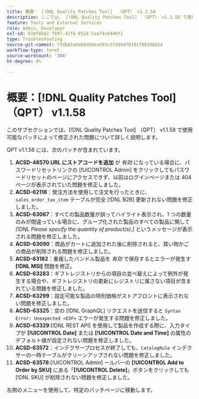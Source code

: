 ```yaml
---
title: 概要： [!DNL Quality Patches Tool]  （QPT） v1.1.58
description: ここでは、 [!DNL Quality Patches Tool]  （QPT） v1.1.58 で使用可能なパッチによって修正された問題について詳しく説明します。
feature: Tools and External Services
role: Admin, Developer
exl-id: 61bf8b82-f897-41f6-8524-5aa74c6440f1
type: Troubleshooting
source-git-commit: 7fdb02a6d89d50ea593c5fd99d78101f89198424
workflow-type: tm+mt
source-wordcount: '304'
ht-degree: 0%

---
```


# 概要：[!DNL Quality Patches Tool] （QPT） v1.1.58

このサブセクションでは、[!DNL Quality Patches Tool] （QPT） v1.1.58 で使用可能なパッチによって修正された問題について詳しく説明します。

QPT v1.1.58 には、次のパッチが含まれています。

1. **ACSD-48570**:**URL にストアコードを追加** が *有効* になっている場合に、パスワードリセットリンクの [!UICONTROL Admin] をクリックしてもパスワードリセットのページにアクセスできず、以前はログインページまたは 404 ページが表示されていた問題を修正しました。
1. **ACSD-62118**：発注方法を使用して注文を行ったときに、`sales_order_tax_item` テーブルが完全 [!DNL B2B] 更新されない問題を修正しました。
1. **ACSD-63067**：すべての製品数量が誤ってハイライト表示され、1 つの数量のみが間違っている場合に、グループ化された製品のすべての製品に関して *[!DNL Please specify the quantity of product(s).]* というメッセージが表示される問題を修正しました。
1. **ACSD-63090**：商品がカートに追加された後に削除されると、買い物かごの商品が削除される問題を修正しました。
1. **ACSD-63182**：重複したバンドル製品を *有効* で保存するとエラーが発生す **[!DNL MSI]** 問題を修正。
1. **ACSD-63283**：ギフトレジストリからの項目の並べ替えによって例外が発生する場合や、ギフトレジストリの更新にレジストリに属さない項目が含まれている問題を修正しました。
1. **ACSD-63299**：設定可能な製品の特別価格がストアフロントに表示されない問題を修正しました。
1. **ACSD-63325**：空の [!DNL GraphQL] リクエストを送信すると `Syntax Error: Unexpected <EOF>` エラーが発生する問題を修正しました。
1. **ACSD-63329**:[!DNL REST API] を使用して製品を作成する際に、入力タイプが **[!UICONTROL Date]** または **[!UICONTROL Date and Time]** の属性のデフォルト値が設定されない問題を修正しました。
1. **ACSD-63572**：インデクサープロセスが終了しても、`CatalogRule` インデクサーの一時テーブルがクリーンアップされない問題を修正しました。
1. **ACSD-63578**:[!UICONTROL Admin] ールバーの **[!UICONTROL Add to Order by SKU]** にある「**[!UICONTROL Delete]**」ボタンをクリックしても [!DNL SKU] が削除されない問題を修正しました。

左側のメニューを使用して、特定のパッチページに移動します。

